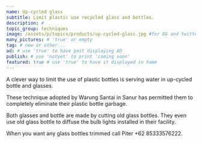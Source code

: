 ```yaml
---
name: Up-cycled glass
subtitle: Limit plastic use recycled glass and bottles.
description: #
topic_group: techniques
image: /assets/p/topics/products/up-cycled-glass.jpg #for OG and twitter cards
many_pictures: # 'true' or empty
tag: # new or other...
ad: # use 'true' to have post displaying AD
publish: # use 'notyet' to print 'coming soon'
featured: true # use 'true' to have it displayed in home
---
```

A clever way to limit the use of plastic bottles is serving water in up-cycled bottle and glasses.

These technique adopted by Warung Santai in Sanur has permitted them to completely eliminate their plastic bottle garbage.

Both glasses and bottle are made by cutting old glass bottles. They even use old glass bottle to diffuse the bulb lights installed in their facility.

When you want any glass bottles trimmed call Piter +62 85333576222.
